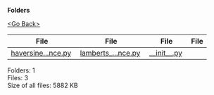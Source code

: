 **Folders**

[&lt;Go Back&gt;](../right.html)

  

<table><thead><tr class="header"><th><strong>File</strong></th><th><strong>File</strong></th><th><strong>File</strong></th><th><strong>File</strong></th></tr></thead><tbody><tr class="odd"><td><a href="haversine_distance.py">haversine...nce.py</a> </td><td><a href="lamberts_ellipsoidal_distance.py">lamberts_...nce.py</a> </td><td><a href="__init__.py">__init__.py</a> </td><td></td></tr></tbody></table>

Folders: 1  
Files: 3  
Size of all files: 5882 KB
